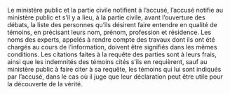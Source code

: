 Le ministère public et la partie civile notifient à l’accusé, l’accusé notifie au ministère public et s’il y a lieu, à la partie civile, avant l’ouverture des débats, la liste des personnes qu’ils désirent faire entendre en qualité de témoins, en précisant leurs nom, prénom, profession et résidence.
Les noms des experts, appelés à rendre compte des travaux dont ils ont été chargés au cours de l’information, doivent être signifiés dans les mêmes conditions.
Les citations faites à la requête des parties sont à leurs frais, ainsi que les indemnités des témoins cités s’ils en requièrent, sauf au ministère public à faire citer à sa requête, les témoins qui lui sont indiqués par l’accusé, dans le cas où il juge que leur déclaration peut être utile pour la découverte de la vérité.